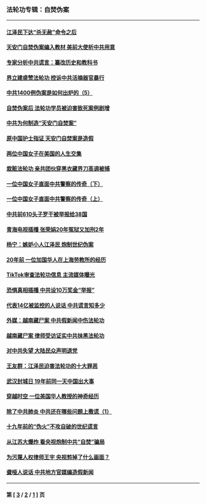 ### 法轮功专辑：自焚伪案
---
#### [江泽民下达“杀无赦”命令之后](../../pages/nf5562/n13878084.md?05080430) 
#### [天安门自焚伪案编入教材 美前大使析中共用意](../../pages/nf5562/n13791932.md?05080430) 
#### [专家分析中共谎言：纂改历史和教科书](../../pages/nf5562/n13781542.md?05080430) 
#### [界立建盛赞法轮功 控诉中共活摘器官暴行](../../pages/nf5562/n13781971.md?05080430) 
#### [中共1400例伪案是如何出炉的（5）](../../pages/nf5562/n13226831.md?05080430) 
#### [自焚伪案后 法轮功学员被迫害致死案例剧增](../../pages/nf5562/n13190600.md?05080430) 
#### [中共为何制造“天安门自焚案”](../../pages/nf5562/n13183270.md?05080430) 
#### [原中国护士指证 天安门自焚案是造假](../../pages/nf5562/n13172289.md?05080430) 
#### [两位中国女子在美国的人生交集](../../pages/nf5562/n13156138.md?05080430) 
#### [栽赃法轮功 亲共团伙穿黑衣藏界刀高调被捕](../../pages/nf5562/n13073780.md?05080430) 
#### [一位中国女子直面中共警察的传奇（下）](../../pages/nf5562/n12989706.md?05080430) 
#### [一位中国女子直面中共警察的传奇（上）](../../pages/nf5562/n12985072.md?05080430) 
#### [中共前610头子罗干被举报给38国](../../pages/nf5562/n12975419.md?05080430) 
#### [青海电视插播 张荣娟20年冤狱又加刑2年](../../pages/nf5562/n12738166.md?05080430) 
#### [杨宁：嫉妒小人江泽民 炮制世纪伪案](../../pages/nf5562/n12724108.md?05080430) 
#### [20年前 一位加国华人在上海劳教所的经历](../../pages/nf5562/n12707932.md?05080430) 
#### [TikTok审查法轮功信息 主流媒体曝光](../../pages/nf5562/n12362336.md?05080430) 
#### [恐惧真相插播 中共设10万奖金“举报”](../../pages/nf5562/n12306396.md?05080430) 
#### [代表14亿被监控的人说话 中共谎言知多少](../../pages/nf5562/n12297484.md?05080430) 
#### [外媒：越南藏尸案 中共假新闻中伤法轮功](../../pages/nf5562/n12264411.md?05080430) 
#### [越南藏尸案 律师受访证实中共抹黑法轮功](../../pages/nf5562/n12261878.md?05080430) 
#### [对中共失望 大陆民众声明退党](../../pages/nf5562/n12187315.md?05080430) 
#### [王友群：江泽民迫害法轮功的十大罪恶](../../pages/nf5562/n12169074.md?05080430) 
#### [武汉封城日 19年前同一天中国出大事](../../pages/nf5562/n12150901.md?05080430) 
#### [穿越时空  一位美国华人教授的神奇经历](../../pages/nf5562/n12097460.md?05080430) 
#### [除了中共肺炎 中共还在哪些问题上撒谎（1）](../../pages/nf5562/n11955770.md?05080430) 
#### [十九年前的“伪火”不攻自破的世纪谎言](../../pages/nf5562/n11813238.md?05080430) 
#### [从江苏大爆炸 看央视炮制中共“自焚”骗局](../../pages/nf5562/n11140275.md?05080430) 
#### [为污蔑人权律师王宇 央视剪掉了什么画面？](../../pages/nf5562/n11130142.md?05080430) 
#### [聋哑人说话 中共地方官媒编造假新闻](../../pages/nf5562/n11006067.md?05080430) 

---
#### 第 [ [3](./3.md?05080430) / [2](./2.md?05080430) / [1](./1.md?05080430) ] 页
